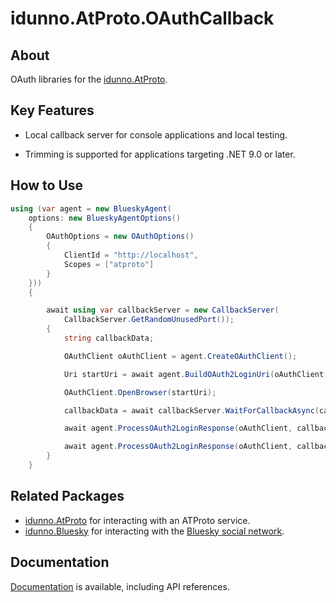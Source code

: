 # idunno.AtProto.OAuthCallback

## About

OAuth libraries for the [idunno.AtProto](https://www.nuget.org/packages/idunno.AtProto).

## Key Features

* Local callback server for console applications and local testing.

* Trimming is supported for applications targeting .NET 9.0 or later.

## How to Use

```c#
using (var agent = new BlueskyAgent(
    options: new BlueskyAgentOptions()
    {
        OAuthOptions = new OAuthOptions()
        {
            ClientId = "http://localhost",
            Scopes = ["atproto"]
        }
    }))
    {

        await using var callbackServer = new CallbackServer(
            CallbackServer.GetRandomUnusedPort());
        {
            string callbackData;

            OAuthClient oAuthClient = agent.CreateOAuthClient();

            Uri startUri = await agent.BuildOAuth2LoginUri(oAuthClient, loginHandle, returnUri: callbackServer.Uri, cancellationToken: cancellationToken);

            OAuthClient.OpenBrowser(startUri);

            callbackData = await callbackServer.WaitForCallbackAsync(cancellationToken: cancellationToken).ConfigureAwait(false);

            await agent.ProcessOAuth2LoginResponse(oAuthClient, callbackData, cancellationToken);

            await agent.ProcessOAuth2LoginResponse(oAuthClient, callbackData, cancellationToken);
        }
    }
```

## Related Packages

* [idunno.AtProto](https://www.nuget.org/packages/idunno.AtProto) for interacting with an ATProto service.
* [idunno.Bluesky](https://www.nuget.org/packages/idunno.Bluesky) for interacting with the [Bluesky social network](https://docs.bsky.app/).

## Documentation
[Documentation](https://bluesky.idunno.dev/) is available, including API references.
